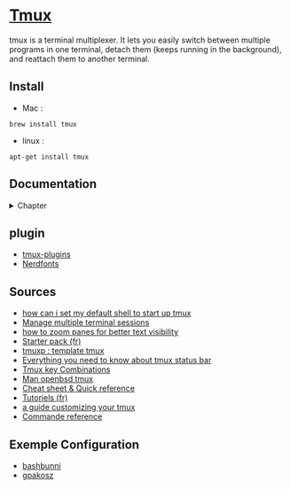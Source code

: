 # [Tmux](https://github.com/tmux/tmux/wiki) 

tmux is a terminal multiplexer. It lets you easily switch between multiple programs in one terminal, detach them (keeps running in the background), and reattach them to another terminal.

## Install

- Mac  :
```
brew install tmux
```

- linux  :
```
apt-get install tmux
```

## Documentation

<details>
<summary> Chapter </summary>

- [x] Tmux & Screen
- [x] Run
- Panes :
    - [x] Split the windows vertically/horizontally
    - [x] Delete (kill) current (focused) pane
    - [x] Switch to the right/left/top/bottom pane
    - [x] Show pane numbers
    - [x] Swap panes
    - [x] Send commands to all panes
    - [x] Zoom in/out
    - [x] Resize
    - [x] Convert split -> single window
    - [x] join single window -> split
- Layout :
    - [ ] All layout
- Windows :
    - [x] Create and switch to new windows
    - [x] Switch to specific existing windows
    - [x] Switch the preview/next/last previously used
    - [x] Close the current windows
    - [x] Rename the current windows
    - [x] Time
    - [x] Scrolling
- Sessions :
    - [x] Create & attach to a new tmux session
    - [x] Create & detached to a new tmux session
    - [x] Switch the preview/next/last
    - [x] Disconnect the current tmux session
    - [x] Show list of existing tmux sessions
    - [x] Back to last disconnect session
    - [x] Back to specific disconnect session
    - [x] Rename the current session
- Manage Sessions :
    - [x] Opening the session management panel
    - [x] Explication : list of sessions 
    - [x] Explication : Show all window into session
    - [x] Move into window & session
    - [x] Shortcut
- Command :
    - [x] Note command
- Configuration :
    - [x] Set to start up tmux in my shell
    - [x] File, position and reload the config
    - [x] ~/.tmux.conf

</details>

## plugin

- [tmux-plugins](https://github.com/tmux-plugins/tpm)
- [Nerdfonts](https://www.nerdfonts.com/)

## Sources

- [how can i set my default shell to start up tmux](https://unix.stackexchange.com/questions/43601/how-can-i-set-my-default-shell-to-start-up-tmux)
- [Manage multiple terminal sessions](https://ostechnix.com/tmux-command-examples-to-manage-multiple-terminal-sessions/)
- [how to zoom panes for better text visibility](https://ostechnix.com/how-to-zoom-tmux-panes-for-better-text-visibility/)
- [Starter pack (fr)](https://doc.ubuntu-fr.org/tmux)
[]()
- [tmuxp : template tmux](https://tmuxp.git-pull.com/)
- [Everything you need to know about tmux status bar](https://arcolinux.com/everything-you-need-to-know-about-tmux-status-bar/)
- [Tmux key Combinations](https://keycombiner.com/collections/tmux/)
- [Man openbsd tmux](https://man.openbsd.org/tmux)
- [Cheat sheet & Quick reference](https://tmuxcheatsheet.com)
- [Tutoriels (fr)](https://www.hostinger.fr/tutoriels/comment-utiliser-tmux-plus-cheatsheet)
- [a guide customizing your tmux](https://www.hamvocke.com/blog/a-guide-to-customizing-your-tmux-conf/)
- [Commande reference](https://maxoid.io/tmux/)

## Exemple Configuration

- [bashbunni](https://github.com/bashbunni/dotfiles)
- [gpakosz](https://github.com/gpakosz/.tmux)
